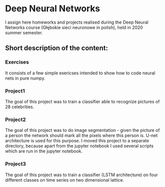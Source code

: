 # Deep Neural Networks

I assign here homeworks and projects realised during the Deep Neural Networks course (Głębokie sieci neuronowe in polish), held in 2020 summer semester.

## Short description of the content:

### Exercises

It consists of a few simple exericses intended to show how to code neural nets in pure numpy.

### Project1

The goal of this project was to train a classifier able to recognize pictures of 28 celebrities. 

### Project2

The goal of this project was to do image segmentation - given the picture of a person the network should mark all the pixels where this person is. U-net architecture is used for this purpose. I moved this project to a separate directory, because apart from the jupyter notebook I used several scripts which are run in the jupyter notebook.

### Project3

The goal of this project was to train a classifier (LSTM architecture) on four different classes on time series on two dimensional lattice.
